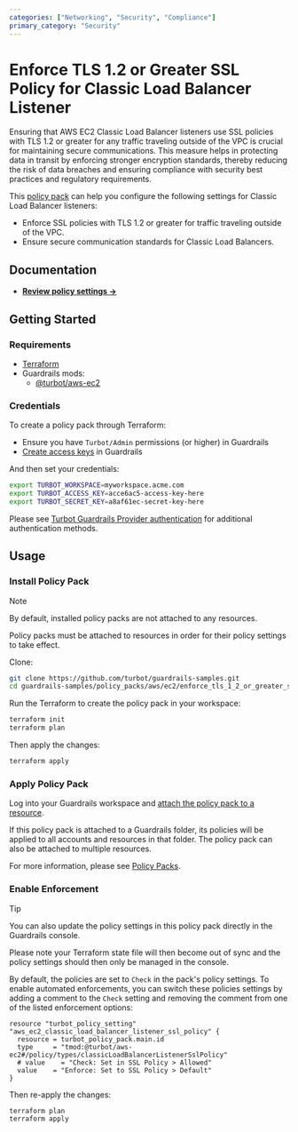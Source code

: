 ```yaml
---
categories: ["Networking", "Security", "Compliance"]
primary_category: "Security"
---
```


# Enforce TLS 1.2 or Greater SSL Policy for Classic Load Balancer Listener

Ensuring that AWS EC2 Classic Load Balancer listeners use SSL policies with TLS 1.2 or greater for any traffic traveling outside of the VPC is crucial for maintaining secure communications. This measure helps in protecting data in transit by enforcing stronger encryption standards, thereby reducing the risk of data breaches and ensuring compliance with security best practices and regulatory requirements.

This [policy pack](https://turbot.com/guardrails/docs/concepts/resources/smart-folders) can help you configure the following settings for Classic Load Balancer listeners:

- Enforce SSL policies with TLS 1.2 or greater for traffic traveling outside of the VPC.
- Ensure secure communication standards for Classic Load Balancers.

## Documentation

- **[Review policy settings →](https://hub-guardrails-turbot-com-git-development-turbot.vercel.app/policy-packs/enforce_tls_1_2_or_greater_ssl_policy_for_classic_load_balancer_listener/settings)**

## Getting Started

### Requirements

- [Terraform](https://developer.hashicorp.com/terraform/tutorials/aws-get-started/install-cli)
- Guardrails mods:
  - [@turbot/aws-ec2](https://hub-guardrails-turbot-com-git-development-turbot.vercel.app/aws/mods/aws-ec2)

### Credentials

To create a policy pack through Terraform:

- Ensure you have `Turbot/Admin` permissions (or higher) in Guardrails
- [Create access keys](https://turbot.com/guardrails/docs/guides/iam/access-keys#generate-a-new-guardrails-api-access-key) in Guardrails

And then set your credentials:

```sh
export TURBOT_WORKSPACE=myworkspace.acme.com
export TURBOT_ACCESS_KEY=acce6ac5-access-key-here
export TURBOT_SECRET_KEY=a8af61ec-secret-key-here
```

Please see [Turbot Guardrails Provider authentication](https://registry.terraform.io/providers/turbot/turbot/latest/docs#authentication) for additional authentication methods.

## Usage

### Install Policy Pack

> [!NOTE]
> By default, installed policy packs are not attached to any resources.
>
> Policy packs must be attached to resources in order for their policy settings to take effect.

Clone:

```sh
git clone https://github.com/turbot/guardrails-samples.git
cd guardrails-samples/policy_packs/aws/ec2/enforce_tls_1_2_or_greater_ssl_policy_for_classic_load_balancer_listener
```

Run the Terraform to create the policy pack in your workspace:

```sh
terraform init
terraform plan
```

Then apply the changes:

```sh
terraform apply
```

### Apply Policy Pack

Log into your Guardrails workspace and [attach the policy pack to a resource](https://turbot.com/guardrails/docs/guides/working-with-folders/smart#attach-a-smart-folder-to-a-resource).

If this policy pack is attached to a Guardrails folder, its policies will be applied to all accounts and resources in that folder. The policy pack can also be attached to multiple resources.

For more information, please see [Policy Packs](https://turbot.com/guardrails/docs/concepts/resources/smart-folders).

### Enable Enforcement

> [!TIP]
> You can also update the policy settings in this policy pack directly in the Guardrails console.
>
> Please note your Terraform state file will then become out of sync and the policy settings should then only be managed in the console.

By default, the policies are set to `Check` in the pack's policy settings. To enable automated enforcements, you can switch these policies settings by adding a comment to the `Check` setting and removing the comment from one of the listed enforcement options:

```hcl
resource "turbot_policy_setting" "aws_ec2_classic_load_balancer_listener_ssl_policy" {
  resource = turbot_policy_pack.main.id
  type     = "tmod:@turbot/aws-ec2#/policy/types/classicLoadBalancerListenerSslPolicy"
  # value    = "Check: Set in SSL Policy > Allowed"
  value    = "Enforce: Set to SSL Policy > Default"
}
```

Then re-apply the changes:

```sh
terraform plan
terraform apply
```
